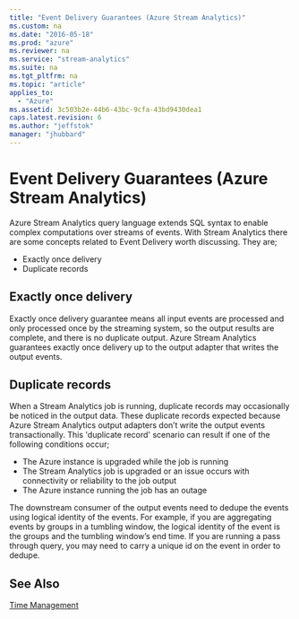```yaml
---
title: "Event Delivery Guarantees (Azure Stream Analytics)"
ms.custom: na
ms.date: "2016-05-18"
ms.prod: "azure"
ms.reviewer: na
ms.service: "stream-analytics"
ms.suite: na
ms.tgt_pltfrm: na
ms.topic: "article"
applies_to: 
  - "Azure"
ms.assetid: 3c503b2e-44b6-43bc-9cfa-43bd9430dea1
caps.latest.revision: 6
ms.author: "jeffstok"
manager: "jhubbard"
---
```

# Event Delivery Guarantees (Azure Stream Analytics)
Azure Stream Analytics query language extends SQL syntax to enable complex computations over streams of events. With Stream Analytics there are some concepts related to Event Delivery worth discussing. They are;  
  
*   Exactly once delivery  
*   Duplicate records  
  
Exactly once delivery  
---  
Exactly once delivery guarantee means all input events are processed and only processed once by the streaming system, so the output results are complete, and there is no duplicate output. Azure Stream Analytics guarantees exactly once delivery up to the output adapter that writes the output events.  
  
Duplicate records  
---  
When a Stream Analytics job is running, duplicate records may occasionally be noticed in the output data. These duplicate records expected because Azure Stream Analytics output adapters don’t write the output events transactionally. This 'duplicate record' scenario can result if one of the following conditions occur;  
  
- The Azure instance is upgraded while the job is running  
- The Stream Analytics job is upgraded or an issue occurs with connectivity or reliability to the job output   
- The Azure instance running the job has an outage  
  
The downstream consumer of the output events need to dedupe the events using logical identity of the events. For example, if you are aggregating events by groups in a tumbling window, the logical identity of the event is the groups and the tumbling window’s end time. If you are running a pass through query, you may need to carry a unique id on the event in order to dedupe.  
  
## See Also  
 [Time Management](../streamAnalyticsQueryLanguage/time-management--azure-stream-analytics-.md)  
